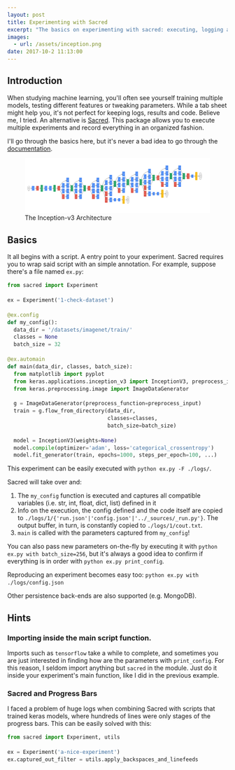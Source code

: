 ```yaml
---
layout: post
title: Experimenting with Sacred
excerpt: "The basics on experimenting with sacred: executing, logging and reproducing"
images:
  - url: /assets/inception.png
date: 2017-10-2 11:13:00
---
```


## Introduction

When studying machine learning, you'll often see yourself training multiple
models, testing different features or tweaking parameters. While a tab sheet
might help you, it's not perfect for keeping logs, results and code. Believe
me, I tried. An alternative is [Sacred](http://sacred.readthedocs.io/).
This package allows you to
execute multiple experiments and record everything in an organized fashion.

I'll go through the basics here, but it's never a bad idea to go through the
[documentation](http://sacred.readthedocs.io/).

<figure>
  <img src="/assets/inception.png" alt="InceptionV3 network">
  <figcaption>The Inception-v3 Architecture</figcaption>
</figure>

## Basics

It all begins with a script. A entry point to your experiment. Sacred requires
you to wrap said script with an simple annotation. For example, suppose there's
a file named `ex.py`:

```python
from sacred import Experiment

ex = Experiment('1-check-dataset')

@ex.config
def my_config():
  data_dir = '/datasets/imagenet/train/'
  classes = None
  batch_size = 32

@ex.automain
def main(data_dir, classes, batch_size):
  from matplotlib import pyplot
  from keras.applications.inception_v3 import InceptionV3, preprocess_input
  from keras.preprocessing.image import ImageDataGenerator

  g = ImageDataGenerator(preprocess_function=preprocess_input)
  train = g.flow_from_directory(data_dir,
                                classes=classes,
                                batch_size=batch_size)

  model = InceptionV3(weights=None)
  model.compile(optimizer='adam', loss='categorical_crossentropy')
  model.fit_generator(train, epochs=1000, steps_per_epoch=100, ...)
```

This experiment can be easily executed with
`python ex.py -F ./logs/`.

Sacred will take over and:

 1. The `my_config` function is executed and captures all compatible
    variables (i.e. str, int, float, dict, list) defined in it
 2. Info on the execution, the config defined and the code itself are copied
    to `./logs/1/{'run.json'|'config.json'|'../_sources/_run.py'}`.
    The output buffer, in turn, is constantly copied to
    `./logs/1/cout.txt`.
 3. `main` is called with the parameters captured from `my_config`!

You can also pass new parameters on-the-fly by executing it with
`python ex.py with batch_size=256`, but it's always a good idea
to confirm if everything is in order with `python ex.py print_config`.

Reproducing an experiment becomes easy too: `python ex.py with ./logs/config.json`

Other persistence back-ends are also supported (e.g. MongoDB).

## Hints

### Importing inside the main script function.

Imports such as `tensorflow` take a while to complete, and sometimes you are
just interested in finding how are the parameters with `print_config`. For
this reason, I seldom import anything but `sacred` in the module. Just do it
inside your experiment's main function, like I did in the previous example.

### Sacred and Progress Bars

I faced a problem of huge logs when combining Sacred with scripts that trained
keras models, where hundreds of lines were only stages of the progress bars.
This can be easily solved with this:

```python
from sacred import Experiment, utils

ex = Experiment('a-nice-experiment')
ex.captured_out_filter = utils.apply_backspaces_and_linefeeds

```

